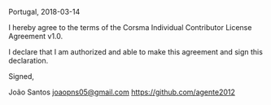 
Portugal, 2018-03-14 

I hereby agree to the terms of the Corsma Individual Contributor License
Agreement v1.0.

I declare that I am authorized and able to make this agreement and sign this
declaration.

Signed,

João Santos joaopns05@gmail.com https://github.com/agente2012
